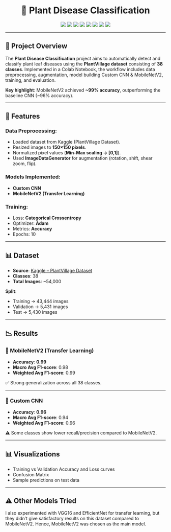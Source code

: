 <h1 align="center">🌱 Plant Disease Classification</h1>  
<p align="center"> 
 <img src="https://img.shields.io/badge/Python-3776AB?style=flat-square&logo=python&logoColor=white"/>  
 <img src="https://img.shields.io/badge/TensorFlow-FF6F00?style=flat-square&logo=tensorflow&logoColor=white"/>  
 <img src="https://img.shields.io/badge/Keras-D00000?style=flat-square&logo=keras&logoColor=white"/>  
 <img src="https://img.shields.io/badge/Numpy-013243?style=flat-square&logo=numpy&logoColor=white"/>  
 <img src="https://img.shields.io/badge/Pandas-150458?style=flat-square&logo=pandas&logoColor=white"/>  
 <img src="https://img.shields.io/badge/Matplotlib-007ACC?style=flat-square&logo=plotly&logoColor=white"/>  
 <img src="https://img.shields.io/badge/Seaborn-4C8CBF?style=flat-square&logo=seaborn&logoColor=white"/>  
 <img src="https://img.shields.io/badge/scikit--learn-F7931E?style=flat-square&logo=scikit-learn&logoColor=white"/>  
</p>

---

## 📜 Project Overview
The **Plant Disease Classification** project aims to automatically detect and classify plant leaf diseases using the **PlantVillage dataset** consisting of **38 classes**. Implemented in a Colab Notebook, the workflow includes data preprocessing, augmentation, model building Custom CNN & MobileNetV2, training, and evaluation.

**Key highlight**: MobileNetV2 achieved **\~99% accuracy**, outperforming the baseline CNN (\~96% accuracy).

---

## 🚀 Features

### Data Preprocessing:

* Loaded dataset from Kaggle (PlantVillage Dataset).
* Resized images to **150×150 pixels**.
* Normalized pixel values (**Min-Max scaling → \[0,1]**).
* Used **ImageDataGenerator** for augmentation (rotation, shift, shear zoom, flip).

### Models Implemented:

* **Custom CNN**
* **MobileNetV2 (Transfer Learning)**

### Training:

* Loss: **Categorical Crossentropy**
* Optimizer: **Adam**
* Metrics: **Accuracy**
* Epochs: 10

---

## 📊 Dataset

* **Source**: [Kaggle – PlantVillage Dataset](https://www.kaggle.com/datasets/abdallahalidev/plantvillage-dataset)
* **Classes**: 38
* **Total Images**: \~54,000

**Split**:

* Training → 43,444 images
* Validation → 5,431 images
* Test → 5,430 images

---

## 📉 Results

### 🔹 MobileNetV2 (Transfer Learning)

* **Accuracy**: **0.99**
* **Macro Avg F1-score**: 0.98
* **Weighted Avg F1-score**: 0.99

✅ Strong generalization across all 38 classes.

---

### 🔹 Custom CNN

* **Accuracy**: **0.96**
* **Macro Avg F1-score**: 0.94
* **Weighted Avg F1-score**: 0.96

⚠️ Some classes show lower recall/precision compared to MobileNetV2.

---

## 📊 Visualizations

* Training vs Validation Accuracy and Loss curves
* Confusion Matrix
* Sample predictions on test data

---

## ⚠️ Other Models Tried

I also experimented with VGG16 and EfficientNet for transfer learning, but they didn’t give satisfactory results on this dataset compared to MobileNetV2. Hence, MobileNetV2 was chosen as the main model.
